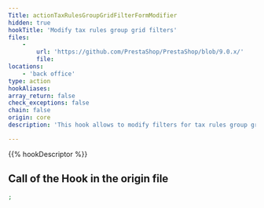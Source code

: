 ```yaml
---
Title: actionTaxRulesGroupGridFilterFormModifier
hidden: true
hookTitle: 'Modify tax rules group grid filters'
files:
    -
        url: 'https://github.com/PrestaShop/PrestaShop/blob/9.0.x/'
        file: 
locations:
    - 'back office'
type: action
hookAliases: 
array_return: false
check_exceptions: false
chain: false
origin: core
description: 'This hook allows to modify filters for tax rules group grid'

---
```


{{% hookDescriptor %}}

## Call of the Hook in the origin file

```php
;
```
